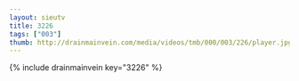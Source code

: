 ```yaml
--- 
layout: sieutv
title: 3226
tags: ["003"]
thumb: http://drainmainvein.com/media/videos/tmb/000/003/226/player.jpg
---
```

{% include drainmainvein key="3226" %} 
